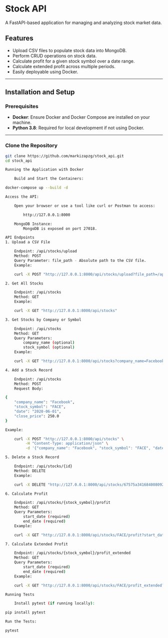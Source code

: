 # Stock API

A FastAPI-based application for managing and analyzing stock market data.

## Features

- Upload CSV files to populate stock data into MongoDB.
- Perform CRUD operations on stock data.
- Calculate profit for a given stock symbol over a date range.
- Calculate extended profit across multiple periods.
- Easily deployable using Docker.

---

## Installation and Setup

### Prerequisites

- **Docker**: Ensure Docker and Docker Compose are installed on your machine.
- **Python 3.8**: Required for local development if not using Docker.

---

### Clone the Repository

```bash
git clone https://github.com/markizapzg/stock_api.git
cd stock_api

Running the Application with Docker

    Build and Start the Containers:

docker-compose up --build -d

Access the API:

    Open your browser or use a tool like curl or Postman to access:

        http://127.0.0.1:8000

    MongoDB Instance:
        MongoDB is exposed on port 27018.

API Endpoints
1. Upload a CSV File

    Endpoint: /api/stocks/upload
    Method: POST
    Query Parameter: file_path - Absolute path to the CSV file.
    Example:

    curl -X POST "http://127.0.0.1:8000/api/stocks/upload?file_path=/app/uploads/Facebook.csv"

2. Get All Stocks

    Endpoint: /api/stocks
    Method: GET
    Example:

    curl -X GET "http://127.0.0.1:8000/api/stocks"

3. Get Stocks by Company or Symbol

    Endpoint: /api/stocks
    Method: GET
    Query Parameters:
        company_name (optional)
        stock_symbol (optional)
    Example:

    curl -X GET "http://127.0.0.1:8000/api/stocks?company_name=Facebook&stock_symbol=FACE"

4. Add a Stock Record

    Endpoint: /api/stocks
    Method: POST
    Request Body:

{
    "company_name": "Facebook",
    "stock_symbol": "FACE",
    "date": "2020-06-01",
    "close_price": 250.0
}

Example:

    curl -X POST "http://127.0.0.1:8000/api/stocks" \
         -H "Content-Type: application/json" \
         -d '{"company_name": "Facebook", "stock_symbol": "FACE", "date": "2020-06-01", "close_price": 250.0}'

5. Delete a Stock Record

    Endpoint: /api/stocks/{id}
    Method: DELETE
    Example:

    curl -X DELETE "http://127.0.0.1:8000/api/stocks/67575a341684008092fe4f31"

6. Calculate Profit

    Endpoint: /api/stocks/{stock_symbol}/profit
    Method: GET
    Query Parameters:
        start_date (required)
        end_date (required)
    Example:

    curl -X GET "http://127.0.0.1:8000/api/stocks/FACE/profit?start_date=2020-06-01&end_date=2020-06-30"

7. Calculate Extended Profit

    Endpoint: /api/stocks/{stock_symbol}/profit_extended
    Method: GET
    Query Parameters:
        start_date (required)
        end_date (required)
    Example:

    curl -X GET "http://127.0.0.1:8000/api/stocks/FACE/profit_extended?start_date=2020-06-01&end_date=2020-06-30"

Running Tests

    Install pytest (if running locally):

pip install pytest

Run the Tests:

pytest
